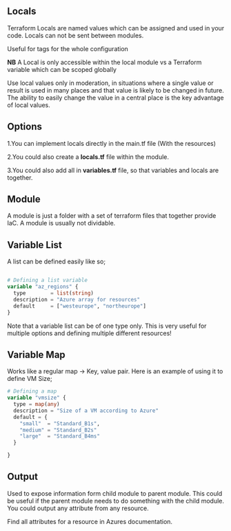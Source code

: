 ## Locals 

Terraform Locals are named values which can be assigned and used in your code.
Locals can not be sent between modules.

Useful for tags for the whole configuration  

**NB** A Local is only accessible within the local module vs a Terraform variable which can be scoped globally

Use local values only in moderation, in situations where a single value or result is used in many places and that value is likely to be changed in future. The ability to easily change the value in a central place is the key advantage of local values.

## Options

1.You can implement locals directly in the main.tf file (With the resources)

2.You could also create a **locals.tf** file within the module.

3.You could also add all in **variables.tf** file, so that variables and locals are together. 


## Module

A module is just a folder with a set of terraform files that together provide IaC. 
A module is usually not dividable.


## Variable List

A list can be defined easily like so; 

```terraform

# Defining a list variable 
variable "az_regions" {
  type        = list(string)
  description = "Azure array for resources"
  default     = ["westeurope", "northeurope"]
}

```

Note that a variable list can be of one type only. 
This is very useful for multiple options and defining multiple different resources!

## Variable Map

Works like a regular map -> Key, value pair. 
Here is an example of using it to define VM Size;

```terraform
# Defining a map
variable "vmsize" {
  type = map(any)
  description = "Size of a VM according to Azure"
  default = {
    "small"  = "Standard_B1s",
    "medium" = "Standard_B2s"
    "large"  = "Standard_B4ms"
  }

}

```

## Output

Used to expose information form child module to parent module. 
This could be useful if the parent module needs to do something with the child module. 
You could output any attribute from any resource. 

Find all attributes for a resource in Azures documentation.


